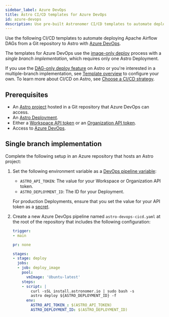 ```yaml
---
sidebar_label: Azure DevOps
title: Astro CI/CD templates for Azure DevOps
id: azure-devops
description: Use pre-built Astronomer CI/CD templates to automate deploying Apache Airflow DAGs to Astro using Azure DevOps.
---
```


Use the following CI/CD templates to automate deploying Apache Airflow DAGs from a Git repository to Astro with [Azure DevOps](https://dev.azure.com/).

The templates for Azure DevOps use the [image-only deploy](template-overview.md#template-types) process with a _single branch implementation_, which requires only one Astro Deployment.

If you use the [DAG-only deploy feature](astro/deploy-code#deploy-dags-only) on Astro or you're interested in a multiple-branch implementation, see [Template overview](template-overview.md) to configure your own. To learn more about CI/CD on Astro, see [Choose a CI/CD strategy](set-up-ci-cd.md).

## Prerequisites

- An [Astro project](cli/develop-project.md#create-an-astro-project) hosted in a Git repository that Azure DevOps can access.
- An [Astro Deployment](create-deployment.md).
- Either a [Workspace API token](workspace-api-tokens.md) or an [Organization API token](organization-api-tokens.md).
- Access to [Azure DevOps](https://dev.azure.com/).

## Single branch implementation

Complete the following setup in an Azure repository that hosts an Astro project:

1. Set the following environment variable as a [DevOps pipeline variable](https://docs.microsoft.com/en-us/azure/devops/pipelines/process/variables?view=azure-devops&tabs=yaml%2Cbatch):

    - `ASTRO_API_TOKEN`: The value for your Workspace or Organization API token.
    - `ASTRO_DEPLOYMENT_ID`: The ID for your Deployment.

    For production Deployments, ensure that you set the value for your API token as a [secret](https://learn.microsoft.com/en-us/azure/devops/pipelines/process/variables?view=azure-devops&tabs=yaml%2Cbatch#secret-variables).

2. Create a new Azure DevOps pipeline named `astro-devops-cicd.yaml` at the root of the repository that includes the following configuration:

    ```yaml
    trigger:
    - main

    pr: none

    stages:
    - stage: deploy
      jobs:
      - job: deploy_image
        pool:
          vmImage: 'Ubuntu-latest'
        steps:
        - script: |
            curl -sSL install.astronomer.io | sudo bash -s
            astro deploy ${ASTRO_DEPLOYMENT_ID} -f
          env:
            ASTRO_API_TOKEN_: $(ASTRO_API_TOKEN)
            ASTRO_DEPLOYMENT_ID: $(ASTRO_DEPLOYMENT_ID)
    ```

